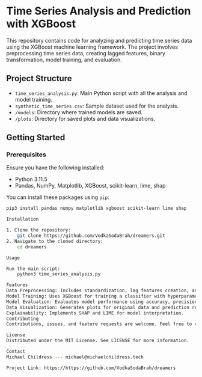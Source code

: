 # Time Series Analysis and Prediction with XGBoost

This repository contains code for analyzing and predicting time series data using the XGBoost machine learning framework. The project involves preprocessing time series data, creating lagged features, binary transformation, model training, and evaluation.

## Project Structure

- `time_series_analysis.py`: Main Python script with all the analysis and model training.
- `synthetic_time_series.csv`: Sample dataset used for the analysis.
- `/models`: Directory where trained models are saved.
- `/plots`: Directory for saved plots and data visualizations.

## Getting Started

### Prerequisites

Ensure you have the following installed:

- Python 3.11.5
- Pandas, NumPy, Matplotlib, XGBoost, scikit-learn, lime, shap

You can install these packages using `pip`:

```bash
pip3 install pandas numpy matplotlib xgboost scikit-learn lime shap

Installation

1. Clone the repository:
    git clone https://github.com/VodkaSodaBrah/dreamers.git
2. Navigate to the cloned directory:
    cd dreamers

Usage

Run the main script:
    python3 time_series_analysis.py

Features
Data Preprocessing: Includes standardization, lag features creation, and binary transformation based on median values.
Model Training: Uses XGBoost for training a classifier with hyperparameter tuning through grid search.
Model Evaluation: Evaluates model performance using accuracy, precision, recall, and F1 score.
Data Visualization: Generates plots for original data and prediction results.
Explainability: Implements SHAP and LIME for model interpretation.
Contributing
Contributions, issues, and feature requests are welcome. Feel free to check issues page if you want to contribute.

License
Distributed under the MIT License. See LICENSE for more information.

Contact
Michael Childress --- michael@michaelchildress.tech

Project Link: https://https://github.com/VodkaSodaBrah/dreamers

```
